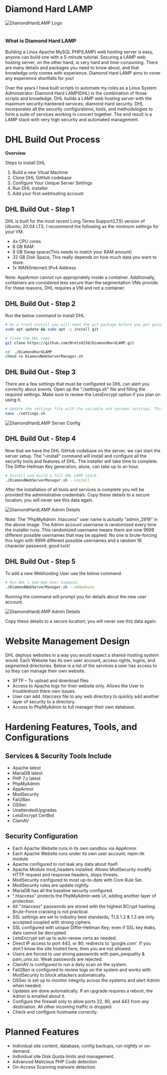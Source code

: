# Diamond Hard LAMP

![DiamondHardLAMP Logo](https://cybergladius.com/wp-content/uploads/2021/11/logo_2_small.png)
# 
### What is Diamond Hard LAMP
Building a Linux Apache MySQL PHP(LAMP) web hosting server is easy, anyone can build one with a 5-minute tutorial. Securing a LAMP web hosting server, on the other hand, is very hard and time-consuming. There are many details and packages you need to know about, and that knowledge only comes with experience. Diamond Hard LAMP aims to cover any experience shortfalls for you!

Over the years I have built scripts to automate my roles as a Linux System Administrator. Diamond Hard LAMP(DHL) is the combination of those scripts and knowledge. DHL builds a LAMP web hosting server with the maximum security-hardened services; diamond-hard security. DHL incorporates all the security configurations, tools, and methodologies to form a suite of services working in concert together. The end result is a LAMP stack with very high security and automated management.

# 

# DHL Build Out Process
**Overview**

Steps to install DHL
1. Build a new Vitual Machine
2. Clone DHL GitHub codebase
3. Configure Your Unique Server Settings
4. Run DHL installer
5. Add your first webhosting account

## DHL Build Out - Step 1
DHL is built for the most recent Long Terms Support(LTS) version of Ubuntu; 20.04 LTS. I recommend the following as the minimum settings for your VM.
- 4x CPU cores
- 8 GB RAM
- 8 GB Swap space(This needs to match your RAM amount)
- 32 GB Disk Space, This really depends on how much data you want to store.
- 1x WAN(Internet) IPv4 Address

Note: AppArmor cannot run appropriately inside a container. Additionally, containers are considered less secure than the segmentation VMs provide. For these reasons, DHL requires a VM and not a container.

##  DHL Build Out - Step 2
Run the below command to install DHL.
```bash
# On a fresh install you will need the git package before you get going. 
sudo apt update && sudo apt -y install git

# Clone the DHL repo
git clone https://github.com/Brets0150/DiamondHardLAMP.git

cd  ./DiamondHardLAMP
chmod +x DiamondWebServerManager.sh
```

##  DHL Build Out - Step 3
There are a few settings that must be configured so DHL can alert you correctly about events. Open up the “./settings.sh” file and filling the required settings. Make sure to review the LetsEncrypt option if you plan on using it.

```bash
# Update the settings file with the variable and systems settings. This MUST be updated!
nano ./settings.sh
```
![DiamondHardLAMP Server Config](https://cybergladius.com/wp-content/uploads/2021/11/dhl_settings-1024x207.png)

##  DHL Build Out - Step 4
Now that we have the DHL GitHub codebase on the server, we can start the server setup. The “–install” command will install and configure all the security tools and features of DHL. The installer will take time to complete. The Diffie-Hellman Key generation, alone, can take up to an hour.

```bash
# Install and build a full DHL LAMP stack. 
./DiamondWebServerManager.sh --install
```

After the installation of all tools and services is complete you will be provided the administrative credentials. Copy these details to a secure location; you will never see this data again.

![DiamondHardLAMP Admin Details](https://cybergladius.com/wp-content/uploads/2021/11/dhl_install_complete.png)

Note: The “PhpMyAdmin .htaccess” user name is actually “admin_2919” in the above image. The Admin account username is randomized every time the installer runs. This randomized username means there are now 9999 different possible usernames that may be applied. No one is brute-forcing this login with 9999 different possible usernames and a random 16 character password; good luck!

##  DHL Build Out - Step 5
To add a new Webhosting User use the below command.

```bash
# Run DHL's Add Web User Command. 
./DiamondWebServerManager.sh --addwebuse
```

Running the command will prompt you for details about the new user account. 

![DiamondHardLAMP Admin Details](https://cybergladius.com/wp-content/uploads/2021/12/dhl_addwebuser.png)

Copy these details to a secure location; you will never see this data again. 
#

# Website Management Design
DHL deploys websites in a way you would expect a shared-hosting system would. Each Website has its own user account, access rights, logins, and segmented directories. Below is a list of the services a user has access to so they can manage their own website.

 - SFTP – To upload and download files
 - Access to Apache logs for their website only. Allows the User to troubleshoot there own issues.
 - User can add .htaccess file to any web directory to quickly add another layer of security to a directory.
 - Access to PhpMyAdmin to full manager their own database.

# 

# Hardening Features, Tools, and Configurations

## Services & Security Tools Include 
 - Apache latest
 - MariaDB latest
 - PHP 7.x latest
 - PhpMyAdmin
 - AppArmor
 - ModSecurity
 - Fail2Ban
 - OSSec
 - UnattendedUpgrades
 - LetsEncrypt CertBot
 - ClamAV

## Security Configuration  
- Each Apache Website runs in its own sandbox via AppArmor.
- Each Apache Website runs under its own user account; mpm-itk module.
- Apache configured to not leak any data about itself.
- Apache Module mod_headers installed. Allows ModSecurity modify HTTP request and response headers, stops threats.
- ModSecurity configured to most up-to-date with Core Rule Set.
- ModSecurity rules are update nightly.
- MariaDB has all the baseline security configured. 
- ".htaccess" protects the PhpMyAdmin web UI, adding another layer of protection.
- All ".htaccess" passwords are stored with the highest BCrypt hashing. Brute-Force cracking is not practical.
- SSL settings are set to industry best standards; TLS 1.2 & 1.3 are only accepted coupled with strong ciphers. 
- SSL configured with unique Diffie-Hellman Key; even if SSL key leaks, data cannot be decrypted.
- LetsEncrypt set up to auto-renew certs as needed.
- Direct IP access to port 443, or 80, redirects to 'google.com'. If you don't know the site hosted here, then you are not allowed.
- Users are forced to use strong passwords with pam_pwquality & pam_unix.so. Weak passwords are rejected.
- ClamAV is configured to run a daily scan on the system.
- Fail2Ban is configured to review logs on the system and works with ModSecurity to block attackers automatically.
- OSSec is set up to monitor integrity across the systems and alert Admin when needed. 
- Updates are done automatically. If an upgrade requires a reboot, the Admin is emailed about it.
- Configure the firewall only to allow ports 22, 80, and 443 from any destination. All other incoming traffic is dropped.
- Check and configure hostname correctly.

# 

# Planned Features
- Individual site content, database, config backups, run nightly or on-demand.
- Individual site Disk Quota limits and management.
- Advanced Malicious PHP Code detection
- On-Access Scanning malware detection.

# 
